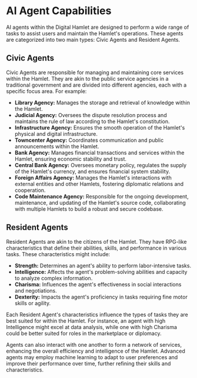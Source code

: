 # AI Agent Capabilities

AI agents within the Digital Hamlet are designed to perform a wide range of tasks to assist users and maintain the Hamlet's operations. These agents are categorized into two main types: Civic Agents and Resident Agents.

## Civic Agents
Civic Agents are responsible for managing and maintaining core services within the Hamlet. They are akin to the public service agencies in a traditional government and are divided into different agencies, each with a specific focus area. For example:

- **Library Agency:** Manages the storage and retrieval of knowledge within the Hamlet.
- **Judicial Agency:** Oversees the dispute resolution process and maintains the rule of law according to the Hamlet's constitution.
- **Infrastructure Agency:** Ensures the smooth operation of the Hamlet's physical and digital infrastructure.
- **Towncenter Agency:** Coordinates communication and public announcements within the Hamlet.
- **Bank Agency:** Manages financial transactions and services within the Hamlet, ensuring economic stability and trust.
- **Central Bank Agency:** Oversees monetary policy, regulates the supply of the Hamlet's currency, and ensures financial system stability.
- **Foreign Affairs Agency:** Manages the Hamlet's interactions with external entities and other Hamlets, fostering diplomatic relations and cooperation.
- **Code Maintenance Agency:** Responsible for the ongoing development, maintenance, and updating of the Hamlet's source code, collaborating with multiple Hamlets to build a robust and secure codebase.

## Resident Agents
Resident Agents are akin to the citizens of the Hamlet. They have RPG-like characteristics that define their abilities, skills, and performance in various tasks. These characteristics might include:

- **Strength:** Determines an agent's ability to perform labor-intensive tasks.
- **Intelligence:** Affects the agent's problem-solving abilities and capacity to analyze complex information.
- **Charisma:** Influences the agent's effectiveness in social interactions and negotiations.
- **Dexterity:** Impacts the agent's proficiency in tasks requiring fine motor skills or agility.

Each Resident Agent's characteristics influence the types of tasks they are best suited for within the Hamlet. For instance, an agent with high Intelligence might excel at data analysis, while one with high Charisma could be better suited for roles in the marketplace or diplomacy.

Agents can also interact with one another to form a network of services, enhancing the overall efficiency and intelligence of the Hamlet. Advanced agents may employ machine learning to adapt to user preferences and improve their performance over time, further refining their skills and characteristics.
